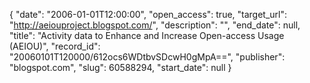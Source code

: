 {
  "date": "2006-01-01T12:00:00", 
  "open_access": true, 
  "target_url": "http://aeiouproject.blogspot.com/", 
  "description": "", 
  "end_date": null, 
  "title": "Activity data to Enhance and Increase Open-access Usage (AEIOU)", 
  "record_id": "20060101T120000/612ocs6WDtbvSDcwH0gMpA==", 
  "publisher": "blogspot.com", 
  "slug": 60588294, 
  "start_date": null
}

